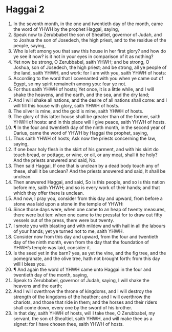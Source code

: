 ﻿# Haggai 2
1. In the seventh month, in the one and twentieth day of the month, came the word of YHWH by the prophet Haggai, saying, 
2. Speak now to Zerubbabel the son of Shealtiel, governor of Judah, and to Joshua the son of Josedech, the high priest, and to the residue of the people, saying, 
3. Who is left among you that saw this house in her first glory? and how do ye see it now? is it not in your eyes in comparison of it as nothing? 
4. Yet now be strong, O Zerubbabel, saith YHWH; and be strong, O Joshua, son of Josedech, the high priest; and be strong, all ye people of the land, saith YHWH, and work: for I am with you, saith YHWH of hosts: 
5. According to the word that I covenanted with you when ye came out of Egypt, so my spirit remaineth among you: fear ye not. 
6. For thus saith YHWH of hosts; Yet once, it is a little while, and I will shake the heavens, and the earth, and the sea, and the dry land; 
7. And I will shake all nations, and the desire of all nations shall come: and I will fill this house with glory, saith YHWH of hosts. 
8. The silver is mine, and the gold is mine, saith YHWH of hosts. 
9. The glory of this latter house shall be greater than of the former, saith YHWH of hosts: and in this place will I give peace, saith YHWH of hosts. 
10. ¶ In the four and twentieth day of the ninth month, in the second year of Darius, came the word of YHWH by Haggai the prophet, saying, 
11. Thus saith YHWH of hosts; Ask now the priests concerning the law, saying, 
12. If one bear holy flesh in the skirt of his garment, and with his skirt do touch bread, or pottage, or wine, or oil, or any meat, shall it be holy? And the priests answered and said, No. 
13. Then said Haggai, If one that is unclean by a dead body touch any of these, shall it be unclean? And the priests answered and said, It shall be unclean. 
14. Then answered Haggai, and said, So is this people, and so is this nation before me, saith YHWH; and so is every work of their hands; and that which they offer there is unclean. 
15. And now, I pray you, consider from this day and upward, from before a stone was laid upon a stone in the temple of YHWH: 
16. Since those days were, when one came to an heap of twenty measures, there were but ten: when one came to the pressfat for to draw out fifty vessels out of the press, there were but twenty. 
17. I smote you with blasting and with mildew and with hail in all the labours of your hands; yet ye turned not to me, saith YHWH. 
18. Consider now from this day and upward, from the four and twentieth day of the ninth month, even from the day that the foundation of YHWH’s temple was laid, consider it. 
19. Is the seed yet in the barn? yea, as yet the vine, and the fig tree, and the pomegranate, and the olive tree, hath not brought forth: from this day will I bless you. 
20. ¶ And again the word of YHWH came unto Haggai in the four and twentieth day of the month, saying, 
21. Speak to Zerubbabel, governor of Judah, saying, I will shake the heavens and the earth; 
22. And I will overthrow the throne of kingdoms, and I will destroy the strength of the kingdoms of the heathen; and I will overthrow the chariots, and those that ride in them; and the horses and their riders shall come down, every one by the sword of his brother. 
23. In that day, saith YHWH of hosts, will I take thee, O Zerubbabel, my servant, the son of Shealtiel, saith YHWH, and will make thee as a signet: for I have chosen thee, saith YHWH of hosts. 
